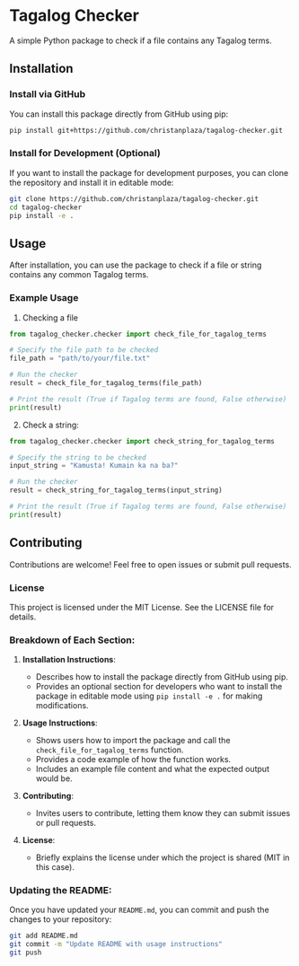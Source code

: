 # Tagalog Checker

A simple Python package to check if a file contains any Tagalog terms.

## Installation

### Install via GitHub

You can install this package directly from GitHub using pip:

```bash
pip install git+https://github.com/christanplaza/tagalog-checker.git
```

### Install for Development (Optional)
If you want to install the package for development purposes, you can clone the repository and install it in editable mode:

```bash
git clone https://github.com/christanplaza/tagalog-checker.git
cd tagalog-checker
pip install -e .
```

## Usage
After installation, you can use the package to check if a file or string contains any common Tagalog terms.

### Example Usage
1. Checking a file

```python
from tagalog_checker.checker import check_file_for_tagalog_terms

# Specify the file path to be checked
file_path = "path/to/your/file.txt"

# Run the checker
result = check_file_for_tagalog_terms(file_path)

# Print the result (True if Tagalog terms are found, False otherwise)
print(result)
```

2. Check a string:

```python
from tagalog_checker.checker import check_string_for_tagalog_terms

# Specify the string to be checked
input_string = "Kamusta! Kumain ka na ba?"

# Run the checker
result = check_string_for_tagalog_terms(input_string)

# Print the result (True if Tagalog terms are found, False otherwise)
print(result)

```

## Contributing
Contributions are welcome! Feel free to open issues or submit pull requests.

### License
This project is licensed under the MIT License. See the LICENSE file for details.

### Breakdown of Each Section:

1. **Installation Instructions**:
   - Describes how to install the package directly from GitHub using pip.
   - Provides an optional section for developers who want to install the package in editable mode using `pip install -e .` for making modifications.

2. **Usage Instructions**:
   - Shows users how to import the package and call the `check_file_for_tagalog_terms` function.
   - Provides a code example of how the function works.
   - Includes an example file content and what the expected output would be.

3. **Contributing**:
   - Invites users to contribute, letting them know they can submit issues or pull requests.

4. **License**:
   - Briefly explains the license under which the project is shared (MIT in this case).

### Updating the README:

Once you have updated your `README.md`, you can commit and push the changes to your repository:

```bash
git add README.md
git commit -m "Update README with usage instructions"
git push
```
